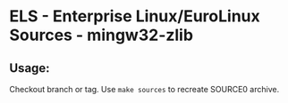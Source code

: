 # ELS - Enterprise Linux/EuroLinux Sources - mingw32-zlib
 
## Usage:
  Checkout branch or tag. Use `make sources` to recreate  SOURCE0 archive.
